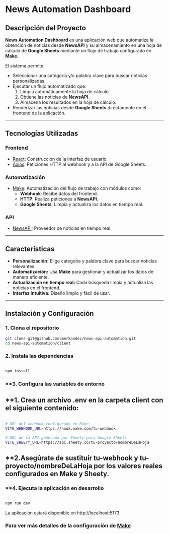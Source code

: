 # News Automation Dashboard

## Descripción del Proyecto

**News Automation Dashboard** es una aplicación web que automatiza la obtención de noticias desde **NewsAPI** y su almacenamiento en una hoja de cálculo de **Google Sheets** mediante un flujo de trabajo configurado en **Make**. 

El sistema permite:
- Seleccionar una categoría y/o palabra clave para buscar noticias personalizadas.
- Ejecutar un flujo automatizado que:
  1. Limpia automáticamente la hoja de cálculo.
  2. Obtiene las noticias de **NewsAPI**.
  3. Almacena los resultados en la hoja de cálculo.
- Renderizar las noticias desde **Google Sheets** directamente en el frontend de la aplicación.

---

## Tecnologías Utilizadas

### **Frontend**
- [React](https://reactjs.org/): Construcción de la interfaz de usuario.
- [Axios](https://axios-http.com/): Peticiones HTTP al webhook y a la API de Google Sheets.

### **Automatización**
- [Make](https://www.make.com/): Automatización del flujo de trabajo con módulos como:
  - **Webhook**: Recibe datos del frontend.
  - **HTTP**: Realiza peticiones a **NewsAPI**.
  - **Google Sheets**: Limpia y actualiza los datos en tiempo real.

### **API**
- [NewsAPI](https://newsapi.org/): Proveedor de noticias en tiempo real.

---

## Características

- **Personalización:** Elige categoría y palabra clave para buscar noticias relevantes.
- **Automatización:** Usa **Make** para gestionar y actualizar los datos de manera eficiente.
- **Actualización en tiempo real:** Cada búsqueda limpia y actualiza las noticias en el frontend.
- **Interfaz intuitiva:** Diseño limpio y fácil de usar.

---

## Instalación y Configuración

### **1. Clona el repositorio**

```bash
git clone git@github.com:merkandez/news-api-automation.git
cd news-api-automation/client


```
### **2. Instala las dependencias**

```bash

npm install

```
### **3. Configura las variables de entorno
  ## **1. Crea un archivo .env en la carpeta client con el siguiente contenido:

```bash

# URL del webhook configurado en Make
VITE_WEBHOOK_URL=https://hook.make.com/tu-webhook

# URL de la API generada por Sheety para Google Sheets
VITE_SHEETY_URL=https://api.sheety.co/tu-proyecto/nombreDeLaHoja


```
  ## **2.Asegúrate de sustituir tu-webhook y tu-proyecto/nombreDeLaHoja por los valores reales configurados en Make y Sheety.

### **4. Ejecuta la aplicación en desarrollo

```bash

npm run dev

```

La aplicación estará disponible en http://localhost:5173.

### Para ver más detalles de la configuración de [Make](./make-scenario-setup.md)
